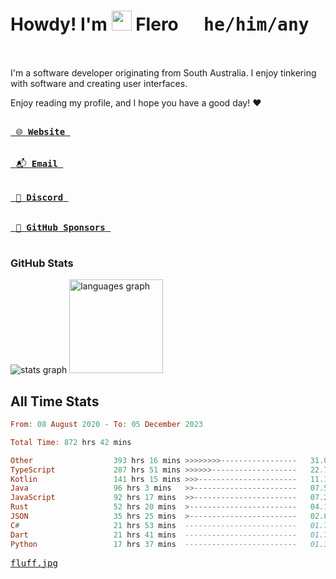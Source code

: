 # Howdy! I'm <img src="https://raw.githubusercontent.com/flerouwu/flerouwu/main/lil-cowboy.png?3" width="32" height="32" /> Flero <kbd>&nbsp; he/him/any &nbsp;</kbd>

I'm a software developer originating from South Australia. I enjoy tinkering with software and creating user interfaces.

Enjoy reading my profile, and I hope you have a good day! :heart:

<a href="https://flero.dev/">
    <kbd>
        <br>
        &nbsp;🌐 <strong>Website</strong>&nbsp;
        <br>
        <br>
    </kbd>
    </a>

<a href="mailto:flero@flero.dev">
    <kbd>
        <br>
        &nbsp;📬 <strong>Email</strong>&nbsp;
        <br>
        <br>
    </kbd>
</a>

<a href="https://discord.com/users/1059375676769189938">
    <kbd>
        <br>
        &nbsp;💬 <strong>Discord</strong>&nbsp;
        <br>
        <br>
    </kbd>
</a>

<a href="https://github.com/sponsors/flerouwu">
    <kbd>
        <br>
        &nbsp;🩷 <strong>GitHub Sponsors</strong>&nbsp;
        <br>
        <br>
    </kbd>
</a>

### GitHub Stats
<!-- <p> allows it to be shown side-by-side -->
<div>
  <img src="https://github-readme-stats.vercel.app/api?hide_title=true&hide_rank=false&show_icons=true&include_all_commits=true&count_private=true&disable_animations=true&theme=github_dark&locale=en&hide_border=true&username=flerouwu" alt="stats graph"  />
  <img src="https://github-readme-stats.vercel.app/api/top-langs?locale=en&hide_title=false&langs_count=5&theme=github_dark&hide_border=true&username=flerouwu&layout=compact" alt="languages graph" height="150"  />
</div>

## All Time Stats

<!--START_SECTION:waka-->

```haskell
From: 08 August 2020 - To: 05 December 2023

Total Time: 872 hrs 42 mins

Other                  393 hrs 16 mins >>>>>>>>-----------------   31.06 %
TypeScript             287 hrs 51 mins >>>>>>-------------------   22.74 %
Kotlin                 141 hrs 15 mins >>>----------------------   11.16 %
Java                   96 hrs 3 mins   >>-----------------------   07.59 %
JavaScript             92 hrs 17 mins  >>-----------------------   07.29 %
Rust                   52 hrs 20 mins  >------------------------   04.13 %
JSON                   35 hrs 25 mins  >------------------------   02.80 %
C#                     21 hrs 53 mins  -------------------------   01.73 %
Dart                   21 hrs 41 mins  -------------------------   01.71 %
Python                 17 hrs 37 mins  -------------------------   01.39 %
```

<!--END_SECTION:waka-->

<a href="https://raw.githubusercontent.com/flerouwu/flerouwu/main/fluff.jpg">
  <kbd>fluff.jpg</kbd>
</a>
